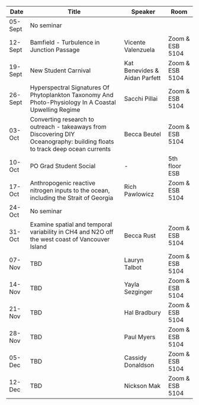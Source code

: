 Date  |  Title                                            |  Speaker                                                                                                |  Room
---------|-----------------------------------------------------|---------------------------------------------------------------------------------------------------------------------|------
05-Sept | No seminar | 
12-Sept | Bamfield - Turbulence in Junction Passage | Vicente Valenzuela | Zoom & ESB 5104
19-Sept | New Student Carnival | Kat Benevides & Aidan Parfett | Zoom & ESB 5104
26-Sept | Hyperspectral Signatures Of Phytoplankton Taxonomy And Photo-Physiology In A Coastal Upwelling Regime | Sacchi Pillai | Zoom & ESB 5104
03-Oct | Converting research to outreach - takeaways from Discovering DIY Oceanography: building floats to track deep ocean currents | Becca Beutel | Zoom & ESB 5104
10-Oct | PO Grad Student Social | - | 5th floor ESB
17-Oct | Anthropogenic reactive nitrogen inputs to the ocean, including the Strait of Georgia | Rich Pawlowicz | Zoom & ESB 5104
24-Oct | No seminar |
31-Oct | Examine spatial and temporal variability in CH4 and N2O off the west coast of Vancouver Island | Becca Rust | Zoom & ESB 5104
07-Nov | TBD | Lauryn Talbot | Zoom & ESB 5104
14-Nov | TBD | Yayla Sezginger | Zoom & ESB 5104
21-Nov | TBD | Hal Bradbury | Zoom & ESB 5104
28-Nov | TBD | Paul Myers | Zoom & ESB 5104
05-Dec | TBD | Cassidy Donaldson | Zoom & ESB 5104
12-Dec | TBD | Nickson Mak | Zoom & ESB 5104